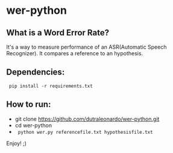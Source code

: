 # wer-python

## What is a Word Error Rate?
It's a way to measure performance of an ASR(Automatic Speech Recognizer). It compares a reference to an hypothesis.

## Dependencies:
<code> pip install -r requirements.txt </code>
  
## How to run:

- git clone https://github.com/dutraleonardo/wer-python.git
- cd wer-python
- <code> python wer.py referencefile.txt hypothesisfile.txt </code>

Enjoy! ;)
